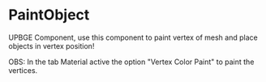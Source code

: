 # PaintObject
UPBGE Component, use this component to paint vertex of mesh and place objects in vertex position!

OBS: In the tab Material active the option "Vertex Color Paint" to paint the vertices.
